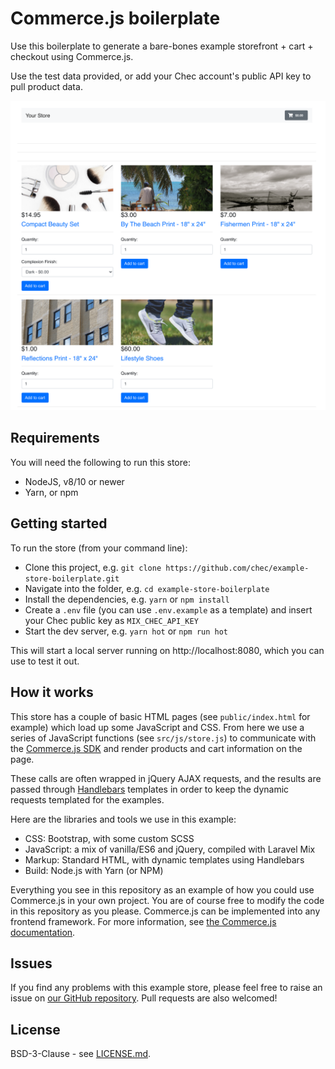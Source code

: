 # Commerce.js boilerplate

Use this boilerplate to generate a bare-bones example storefront + cart + checkout using Commerce.js. 

Use the test data provided, or add your Chec account's public API key to pull product data.

![](https://github.com/chec/example-store-boilerplate/blob/master/public/assets/images/Screen%20Shot%202020-06-22%20at%205.09.45%20PM.png)

## Requirements

You will need the following to run this store:

* NodeJS, v8/10 or newer
* Yarn, or npm

## Getting started

To run the store (from your command line):

* Clone this project, e.g. `git clone https://github.com/chec/example-store-boilerplate.git`
* Navigate into the folder, e.g. `cd example-store-boilerplate`
* Install the dependencies, e.g. `yarn` or `npm install`
* Create a `.env` file (you can use `.env.example` as a template) and insert your Chec public key as `MIX_CHEC_API_KEY`
* Start the dev server, e.g. `yarn hot` or `npm run hot`

This will start a local server running on http://localhost:8080, which you can use to test it out.

## How it works

This store has a couple of basic HTML pages (see `public/index.html` for example) which load up some JavaScript and
CSS. From here we use a series of JavaScript functions (see `src/js/store.js`) to communicate with the
[Commerce.js SDK](https://github.com/chec/commerce.js) and render products and cart information on the page.

These calls are often wrapped in jQuery AJAX requests, and the results are passed through
[Handlebars](https://handlebarsjs.com/) templates in order to keep the dynamic requests templated for the examples.

Here are the libraries and tools we use in this example:

* CSS: Bootstrap, with some custom SCSS
* JavaScript: a mix of vanilla/ES6 and jQuery, compiled with Laravel Mix
* Markup: Standard HTML, with dynamic templates using Handlebars
* Build: Node.js with Yarn (or NPM) 

Everything you see in this repository as an example of how you could use Commerce.js in your own project. You are
of course free to modify the code in this repository as you please. Commerce.js can be implemented into any frontend
framework. For more information, see [the Commerce.js documentation](https://commercejs.com/docs).

## Issues

If you find any problems with this example store, please feel free to raise an issue on
[our GitHub repository](https://github.com/chec/example-store-boilerplate/issues). Pull requests are also welcomed!

## License

BSD-3-Clause - see [LICENSE.md](LICENSE.md).
